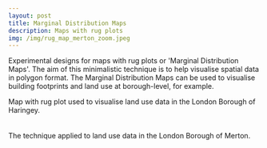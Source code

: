 ```yaml
---
layout: post
title: Marginal Distribution Maps
description: Maps with rug plots
img: /img/rug_map_merton_zoom.jpeg
---
```

  
Experimental designs for maps with rug plots or 'Marginal Distribution Maps'. The aim of this minimalistic technique is to help visualise spatial data in polygon format. The Marginal Distribution Maps can be used to visualise building footprints and land use at borough-level, for example.

<div class="col">
	<img class="col" src="{{ site.baseurl }}/img/rug_map_haringey.jpeg" alt="" title=""/>
</div>

<div class="col three caption">
	Map with rug plot used to visualise land use data in the London Borough of Haringey.
</div>

<br>
<br>

<div class="col">
	<img class="col" src="{{ site.baseurl }}/img/rug_map_merton.jpeg" alt="" title=""/>
</div>

<div class="col three caption">
	The technique applied to land use data in the London Borough of Merton.
</div>
